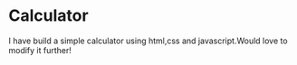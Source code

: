 # Calculator
I have build a simple calculator using html,css and javascript.Would love to modify it further!
